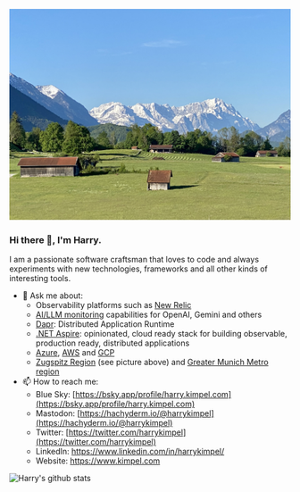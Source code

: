 ![Zugspitz region](background-summer-web.png)

### Hi there 👋, I'm Harry.

I am a passionate software craftsman that loves to code and always experiments with new technologies, frameworks and all other kinds of interesting tools.

- 💬 Ask me about:
     - Observability platforms such as [New Relic](https://www.newrelic.com)
     - [AI/LLM monitoring](https://newrelic.com/platform/ai-monitoring) capabilities for OpenAI, Gemini and others
     - [Dapr](https://dapr.io/): Distributed Application Runtime
     - [.NET Aspire](https://github.com/dotnet/aspire): opinionated, cloud ready stack for building observable, production ready, distributed applications
     - [Azure](https://azure.microsoft.com/en-us/), [AWS](https://aws.amazon.com/) and [GCP](https://cloud.google.com/)
     - [Zugspitz Region](https://www.zugspitz-region.de/) (see picture above) and [Greater Munich Metro region](https://www.metropolregion-muenchen.eu/)
- 📫 How to reach me:
     - Blue Sky: [https://bsky.app/profile/harry.kimpel.com](https://bsky.app/profile/harry.kimpel.com)
     - Mastodon: [https://hachyderm.io/@harrykimpel](https://hachyderm.io/@harrykimpel)
     - Twitter: [https://twitter.com/harrykimpel](https://twitter.com/harrykimpel)
     - LinkedIn: https://www.linkedin.com/in/harrykimpel/
     - Website: https://www.kimpel.com

![Harry's github stats](https://github-readme-stats.vercel.app/api?username=harrykimpel&show_icons=true)
